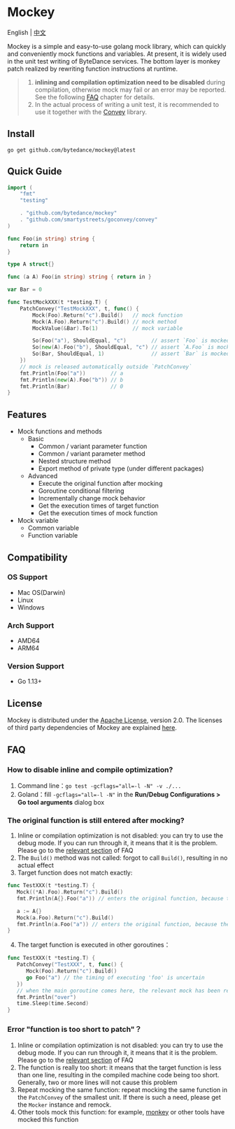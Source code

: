 # Mockey

English | [中文](README_cn.md)

Mockey is a simple and easy-to-use golang mock library, which can quickly and conveniently mock functions and variables. At present, it is widely used in the unit test writing of ByteDance services. The bottom layer is monkey patch realized by rewriting function instructions at runtime.

> 1. **inlining and compilation optimization need to be disabled** during compilation, otherwise mock may fail or an error may be reported. See the following [FAQ](#FAQ) chapter for details.
> 2. In the actual process of writing a unit test, it is recommended to use it together with the [Convey](https://github.com/smartystreets/goconvey) library.

## Install
```
go get github.com/bytedance/mockey@latest
```

## Quick Guide
```go
import (
	"fmt"
	"testing"

	. "github.com/bytedance/mockey"
	. "github.com/smartystreets/goconvey/convey"
)

func Foo(in string) string {
	return in
}

type A struct{}

func (a A) Foo(in string) string { return in }

var Bar = 0

func TestMockXXX(t *testing.T) {
	PatchConvey("TestMockXXX", t, func() {
		Mock(Foo).Return("c").Build()   // mock function
		Mock(A.Foo).Return("c").Build() // mock method
		MockValue(&Bar).To(1)           // mock variable

		So(Foo("a"), ShouldEqual, "c")        // assert `Foo` is mocked
		So(new(A).Foo("b"), ShouldEqual, "c") // assert `A.Foo` is mocked
		So(Bar, ShouldEqual, 1)               // assert `Bar` is mocked
	})
	// mock is released automatically outside `PatchConvey`
	fmt.Println(Foo("a"))        // a
	fmt.Println(new(A).Foo("b")) // b
	fmt.Println(Bar)             // 0
}
```
## Features
- Mock functions and methods
    - Basic 
      - Common / variant parameter function 
      - Common / variant parameter method
      - Nested structure method
      - Export method of private type (under different packages)
    - Advanced
      - Execute the original function after mocking 
      - Goroutine conditional filtering
      - Incrementally change mock behavior
      - Get the execution times of target function
      - Get the execution times of mock function
- Mock variable
  - Common variable
  - Function variable

## Compatibility
### OS Support
- Mac OS(Darwin)
- Linux
- Windows
### Arch Support 
- AMD64
- ARM64
### Version Support 
- Go 1.13+


## License
Mockey is distributed under the [Apache License](https://github.com/bytedance/mockey/blob/main/LICENSE-APACHE), version 2.0. The licenses of third party dependencies of Mockey are explained [here](https://github.com/bytedance/mockey/blob/main/licenses).

## FAQ

### How to disable inline and compile optimization?
1. Command line：`go test -gcflags="all=-l -N" -v ./...`
2. Goland：fill `-gcflags="all=-l -N"` in the **Run/Debug Configurations > Go tool arguments** dialog box

### The original function is still entered after mocking?
1. Inline or compilation optimization is not disabled: you can try to use the debug mode. If you can run through it, it means that it is the problem. Please go to the [relevant section](#how-to-disable-inline-and-compile-optimization) of FAQ
3. The `Build()` method was not called: forgot to call `Build()`, resulting in no actual effect
4. Target function does not match exactly:
```go
func TestXXX(t *testing.T) {
   Mock((*A).Foo).Return("c").Build()
   fmt.Println(A{}.Foo("a")) // enters the original function, because the mock target should be `A.Foo`

   a := A{}
   Mock(a.Foo).Return("c").Build()
   fmt.Println(a.Foo("a")) // enters the original function, because the mock target should be `A.Foo` or extracted from instance `a` using `GetMethod`
}
```
4. The target function is executed in other goroutines：
```go
func TestXXX(t *testing.T) {
   PatchConvey("TestXXX", t, func() {
      Mock(Foo).Return("c").Build()
      go Foo("a") // the timing of executing 'foo' is uncertain
   })
   // when the main goroutine comes here, the relevant mock has been released by 'PatchConvey'. If 'foo' is executed before this, the mock succeeds, otherwise it fails
   fmt.Println("over")
   time.Sleep(time.Second)
}
```

### Error "function is too short to patch"？
1. Inline or compilation optimization is not disabled: you can try to use the debug mode. If you can run through it, it means that it is the problem. Please go to the [relevant section](#how-to-disable-inline-and-compile-optimization) of FAQ
2. The function is really too short: it means that the target function is less than one line, resulting in the compiled machine code being too short. Generally, two or more lines will not cause this problem
3. Repeat mocking the same function: repeat mocking the same function in the `PatchConvey` of the smallest unit. If there is such a need, please get the `Mocker` instance and remock.
4. Other tools mock this function: for example, [monkey](https://github.com/bouk/monkey) or other tools have mocked this function
